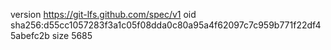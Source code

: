 version https://git-lfs.github.com/spec/v1
oid sha256:d55cc1057283f3a1c05f08dda0c80a95a4f62097c7c959b771f22df45abefc2b
size 5685
